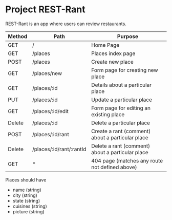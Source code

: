 # Project REST-Rant

REST-Rant is an app where users can review restaurants.

| Method | Path | Purpose |
| --- | --- | --- |
| GET | / | Home Page |
| GET | /places | Places index page |
| POST | /places | Create new place |
| GET | /places/new | Form page for creating new place |
| GET | /places/:id | Details about a particular place |
| PUT | /places/:id | Update a particular place |
| GET | /places/:id/edit | Form page for editing an existing place |
| Delete | /places/:id | Delete a particular place
| POST | /places/:id/rant | Create a rant (comment) about a particular place |
| Delete | /places/:id/rant/:rantId | Delete a rant (comment) about a particular place |
| GET | * | 404 page (matches any route not defined above) |

Places should have
* name (string)
* city (string)
* state (string)
* cuisines (string)
* picture (string) 